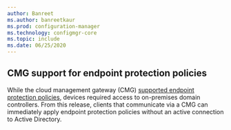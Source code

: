 ```yaml
---
author: Banreet
ms.author: banreetkaur
ms.prod: configuration-manager
ms.technology: configmgr-core
ms.topic: include
ms.date: 06/25/2020
---
```


## <a name="bkmk_epcmg"></a> CMG support for endpoint protection policies

<!--4773948-->

While the cloud management gateway (CMG) [supported endpoint protection policies](../../../../clients/manage/cmg/supported-configurations.md#bkmk_note1), devices required access to on-premises domain controllers.<!-- 4350561 --> From this release, clients that communicate via a CMG can immediately apply endpoint protection policies without an active connection to Active Directory.
